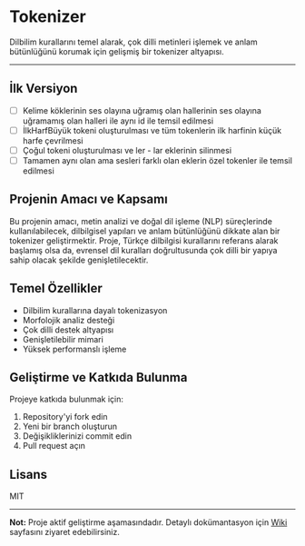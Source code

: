 # Tokenizer

Dilbilim kurallarını temel alarak, çok dilli metinleri işlemek ve anlam bütünlüğünü korumak için gelişmiş bir tokenizer altyapısı.

---

## İlk Versiyon

- [ ] Kelime köklerinin ses olayına uğramış olan hallerinin ses olayına uğramamış olan halleri ile aynı id ile temsil edilmesi
- [ ] İlkHarfBüyük tokeni oluşturulması ve tüm tokenlerin ilk harfinin küçük harfe çevrilmesi
- [ ] Çoğul tokeni oluşturulması ve ler - lar eklerinin silinmesi
- [ ] Tamamen aynı olan ama sesleri farklı olan eklerin özel tokenler ile temsil edilmesi

## Projenin Amacı ve Kapsamı

Bu projenin amacı, metin analizi ve doğal dil işleme (NLP) süreçlerinde kullanılabilecek, dilbilgisel yapıları ve anlam bütünlüğünü dikkate alan bir tokenizer geliştirmektir. Proje, Türkçe dilbilgisi kurallarını referans alarak başlamış olsa da, evrensel dil kuralları doğrultusunda çok dilli bir yapıya sahip olacak şekilde genişletilecektir.

## Temel Özellikler

- Dilbilim kurallarına dayalı tokenizasyon
- Morfolojik analiz desteği
- Çok dilli destek altyapısı
- Genişletilebilir mimari
- Yüksek performanslı işleme

## Geliştirme ve Katkıda Bulunma

Projeye katkıda bulunmak için:

1. Repository'yi fork edin
2. Yeni bir branch oluşturun
3. Değişikliklerinizi commit edin
4. Pull request açın

## Lisans

MIT

---

**Not:** Proje aktif geliştirme aşamasındadır. Detaylı dokümantasyon için [Wiki](wiki) sayfasını ziyaret edebilirsiniz.